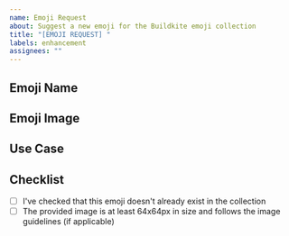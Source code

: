 ```yaml
---
name: Emoji Request
about: Suggest a new emoji for the Buildkite emoji collection
title: "[EMOJI REQUEST] "
labels: enhancement
assignees: ""
---
```


## Emoji Name

<!-- What should this emoji be called? (e.g., party-parrot, shipit, rage) -->

## Emoji Image

<!-- Please attach the image file or provide a link to the image you'd like to use -->

## Use Case

<!-- Briefly explain how this emoji would be useful in Buildkite contexts -->

## Checklist

<!-- Please check all that apply by replacing [ ] with [x] -->

- [ ] I've checked that this emoji doesn't already exist in the collection
- [ ] The provided image is at least 64x64px in size and follows the image guidelines (if applicable)
